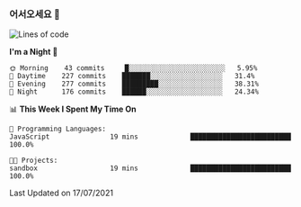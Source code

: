 ### 어서오세요 👋

<!--START_SECTION:waka-->
![Lines of code](https://img.shields.io/badge/From%20Hello%20World%20I%27ve%20Written-377300%20lines%20of%20code-blue)

**I'm a Night 🦉** 

```text
🌞 Morning    43 commits     █░░░░░░░░░░░░░░░░░░░░░░░░   5.95% 
🌆 Daytime    227 commits    ███████░░░░░░░░░░░░░░░░░░   31.4% 
🌃 Evening    277 commits    █████████░░░░░░░░░░░░░░░░   38.31% 
🌙 Night      176 commits    ██████░░░░░░░░░░░░░░░░░░░   24.34%

```


📊 **This Week I Spent My Time On** 

```text
💬 Programming Languages: 
JavaScript               19 mins             █████████████████████████   100.0%

🐱‍💻 Projects: 
sandbox                  19 mins             █████████████████████████   100.0%

```


 Last Updated on 17/07/2021
<!--END_SECTION:waka-->
